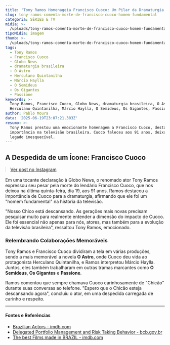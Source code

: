 ```yaml
---
title: 'Tony Ramos Homenageia Francisco Cuoco: Um Pilar da Dramaturgia Brasileira'
slug: tony-ramos-comenta-morte-de-francisco-cuoco-homem-fundamental
categoria: SÉRIES E TV
midia: >-
  /uploads/tony-ramos-comenta-morte-de-francisco-cuoco-homem-fundamental-thumb.png
tipoMidia: imagem
thumb: >-
  /uploads/tony-ramos-comenta-morte-de-francisco-cuoco-homem-fundamental-thumb.png
tags:
  - Tony Ramos
  - Francisco Cuoco
  - Globo News
  - dramaturgia brasileira
  - O Astro
  - Herculano Quintanilha
  - Márcio Haylla
  - O Semideus
  - Os Gigantes
  - Passione
keywords: >-
  Tony Ramos, Francisco Cuoco, Globo News, dramaturgia brasileira, O Astro,
  Herculano Quintanilha, Márcio Haylla, O Semideus, Os Gigantes, Passione
author: Pablo Moura
data: '2025-06-19T23:07:21.303Z'
resumo: >-
  Tony Ramos prestou uma emocionante homenagem a Francisco Cuoco, destacando sua
  importância na televisão brasileira. Cuoco faleceu aos 91 anos, deixando um
  legado inesquecível.
---
```


## A Despedida de um Ícone: Francisco Cuoco

<blockquote class="instagram-media" data-instgrm-permalink="https://www.instagram.com/reel/DLGQ3yBtEvb/" data-instgrm-version="14" style="width:100%; max-width:540px; margin:1rem auto;"><a href="https://www.instagram.com/reel/DLGQ3yBtEvb/">Ver post no Instagram</a></blockquote>

Em uma tocante declaração à Globo News, o renomado ator Tony Ramos expressou seu pesar pela morte do lendário Francisco Cuoco, que nos deixou na última quinta-feira, dia 19, aos 91 anos. Ramos destacou a importância de Cuoco para a dramaturgia, afirmando que ele foi um "homem fundamental" na história da televisão.

"Nosso Chico está descansando. As gerações mais novas precisam pesquisar muito para realmente entender a dimensão do impacto de Cuoco. Ele foi essencial não apenas para nós, atores, mas também para a evolução da televisão brasileira", ressaltou Tony Ramos, emocionado.

### Relembrando Colaborações Memoráveis

Tony Ramos e Francisco Cuoco dividiram a tela em várias produções, sendo a mais memorável a novela **O Astro**, onde Cuoco deu vida ao protagonista Herculano Quintanilha, e Ramos interpretou Márcio Haylla. Juntos, eles também trabalharam em outras tramas marcantes como **O Semideus**, **Os Gigantes** e **Passione**.

Ramos comentou que sempre chamava Cuoco carinhosamente de "Chicão" durante suas conversas ao telefone. "Espero que o Chicão esteja descansando agora", concluiu o ator, em uma despedida carregada de carinho e respeito.



---

#### Fontes e Referências

- [Brazilian Actors - imdb.com](https://www.imdb.com/list/ls095048850/)
- [Delegated Portfolio Management and Risk Taking Behavior - bcb.gov.br](https://www.bcb.gov.br/pec/wps/ingl/wps199.pdf)
- [The best Films made in BRAZIL - imdb.com](https://www.imdb.com/list/ls058512647/)
